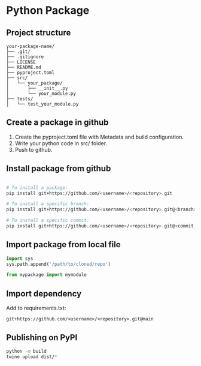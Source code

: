 # Python Package

## Project structure
```
your-package-name/
├── .git/
├── .gitignore
├── LICENSE
├── README.md
├── pyproject.toml
├── src/
│   └── your_package/
│       ├── __init__.py
│       └── your_module.py
├── tests/
│   └── test_your_module.py
```

## Create a package in github
1. Create the pyproject.toml file with Metadata and build configuration.
2. Write your python code in src/ folder.
3. Push to github.


## Install package from github
```bash

# To install a package:
pip install git+https://github.com/<username>/<repository>.git

# To install a specific branch:
pip install git+https://github.com/<username>/<repository>.git@<branch>

# To install a specific commit:
pip install git+https://github.com/<username>/<repository>.git@<commit_hash>

```

## Import package from local file
```python
import sys
sys.path.append('/path/to/cloned/repo')

from mypackage import mymodule

```

## Import dependency
Add to requirements.txt:
```
git+https://github.com/<username>/<repository>.git@main
```

## Publishing on PyPI

```bash
python -m build
twine upload dist/*
```
